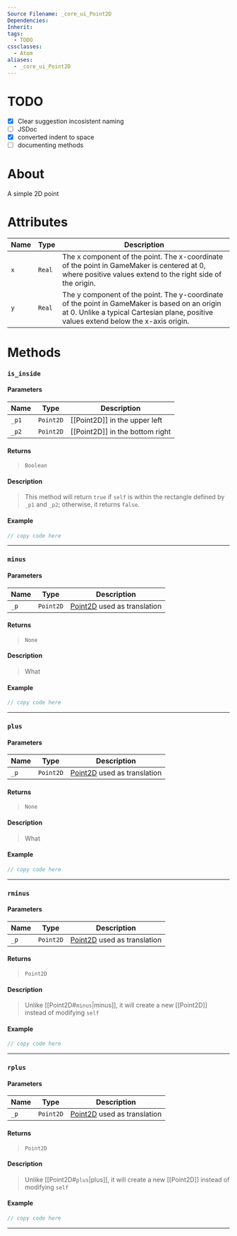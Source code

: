 ```yaml
---
Source Filename: _core_ui_Point2D
Dependencies: 
Inherit: 
tags:
  - TODO
cssclasses:
  - Atom
aliases:
  - _core_ui_Point2D
---
```

# TODO
- [x] Clear suggestion incosistent naming
- [ ] JSDoc
- [x] converted indent to space
- [ ] documenting methods
# About
A simple 2D point

# Attributes
|Name|Type|Description|
|---|---|---|
|`x` |`Real` |The x component of the point. The x-coordinate of the point in GameMaker is centered at 0, where positive values extend to the right side of the origin.  |
|`y` |`Real` |The y component of the point. The y-coordinate of the point in GameMaker is based on an origin at 0. Unlike a typical Cartesian plane, positive values extend below the x-axis origin.  |
# Methods
### `is_inside`

#### Parameters

| Name | Type | Description |
| ---- | ---- | ---- |
| `_p1` | `Point2D` | [[Point2D]] in the upper left |
| `_p2` | `Point2D` | [[Point2D]] in the bottom right |
#### Returns 
> `Boolean`

#### Description
> This method will return `true` if `self` is within the rectangle defined by `_p1` and `_p2`; otherwise, it returns `false`.

#### Example
   
```js
// copy code here
```

---

### `minus`

#### Parameters
| Name | Type | Description |
| ---- | ---- | ---- |
| `_p` | `Point2D` | [Point2D](app://obsidian.md/Point2D) used as translation  |

#### Returns 
> `None` 

#### Description
> What

#### Example
   
```js
// copy code here
```

---


### `plus`

#### Parameters
| Name | Type | Description |
| ---- | ---- | ---- |
| `_p` | `Point2D` | [Point2D](app://obsidian.md/Point2D) used as translation  |

#### Returns 
> `None` 

#### Description
> What

#### Example
   
```js
// copy code here
```

---

### `rminus`

#### Parameters
| Name | Type | Description |
| ---- | ---- | ---- |
| `_p` | `Point2D` | [Point2D](app://obsidian.md/Point2D) used as translation  |

#### Returns 
> `Point2D` 

#### Description
> Unlike [[Point2D#`minus`|minus]], it will create a new [[Point2D]] instead of modifying `self`

#### Example
   
```js
// copy code here
```

---

### `rplus`

#### Parameters
| Name | Type | Description |
| ---- | ---- | ---- |
| `_p` | `Point2D` | [Point2D](app://obsidian.md/Point2D) used as translation  |

#### Returns 
> `Point2D` 

#### Description
> Unlike [[Point2D#`plus`|plus]], it will create a new [[Point2D]] instead of modifying `self`

#### Example
   
```js
// copy code here
```

---
